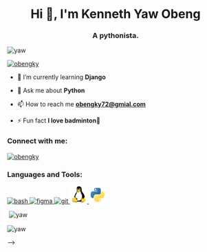 <h1 align="center">Hi 👋, I'm Kenneth Yaw Obeng</h1>
<h3 align="center">A pythonista.</h3>

<p align="left"> <img src="https://komarev.com/ghpvc/?username=yaw&label=Profile%20views&color=0e75b6&style=flat" alt="yaw" /> </p>

<p align="left"> <a href="https://twitter.com/obengky" target="blank"><img src="https://img.shields.io/twitter/follow/obengky?logo=twitter&style=for-the-badge" alt="obengky" /></a> </p>

- 🌱 I’m currently learning **Django**

- 💬 Ask me about **Python**

- 📫 How to reach me **obengky72@gmial.com**

- ⚡ Fun fact **I love badminton🏸**

<h3 align="left">Connect with me:</h3>
<p align="left">
<a href="https://twitter.com/obengky" target="blank"><img align="center" src="https://raw.githubusercontent.com/rahuldkjain/github-profile-readme-generator/master/src/images/icons/Social/twitter.svg" alt="obengky" height="30" width="40" /></a>
</p>

<h3 align="left">Languages and Tools:</h3>
<p align="left"> <a href="https://www.gnu.org/software/bash/" target="_blank" rel="noreferrer"> <img src="https://www.vectorlogo.zone/logos/gnu_bash/gnu_bash-icon.svg" alt="bash" width="40" height="40"/> </a> <a href="https://www.figma.com/" target="_blank" rel="noreferrer"> <img src="https://www.vectorlogo.zone/logos/figma/figma-icon.svg" alt="figma" width="40" height="40"/> </a> <a href="https://git-scm.com/" target="_blank" rel="noreferrer"> <img src="https://www.vectorlogo.zone/logos/git-scm/git-scm-icon.svg" alt="git" width="40" height="40"/> </a> <a href="https://www.linux.org/" target="_blank" rel="noreferrer"> <img src="https://raw.githubusercontent.com/devicons/devicon/master/icons/linux/linux-original.svg" alt="linux" width="40" height="40"/> </a> <a href="https://www.python.org" target="_blank" rel="noreferrer"> <img src="https://raw.githubusercontent.com/devicons/devicon/master/icons/python/python-original.svg" alt="python" width="40" height="40"/> </a> </p>

<p>&nbsp;<img align="center" src="https://github-readme-stats.vercel.app/api?username=yaw&show_icons=true&locale=en" alt="yaw" />

<img align="center" src="https://github-readme-streak-stats.herokuapp.com/?user=yaw&" alt="yaw" /></p>

-->
